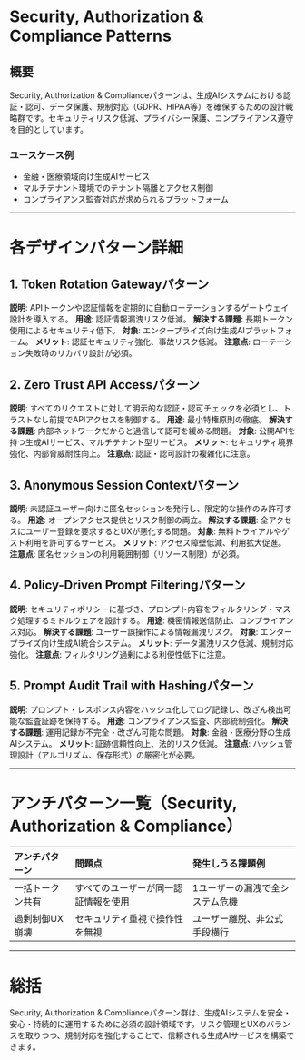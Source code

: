 # Security, Authorization & Compliance Patterns

## 概要

Security, Authorization & Complianceパターンは、生成AIシステムにおける認証・認可、データ保護、規制対応（GDPR、HIPAA等）を確保するための設計戦略群です。セキュリティリスク低減、プライバシー保護、コンプライアンス遵守を目的としています。

### ユースケース例

* 金融・医療領域向け生成AIサービス
* マルチテナント環境でのテナント隔離とアクセス制御
* コンプライアンス監査対応が求められるプラットフォーム

---

# 各デザインパターン詳細

## 1. Token Rotation Gatewayパターン

**説明**: APIトークンや認証情報を定期的に自動ローテーションするゲートウェイ設計を導入する。
**用途**: 認証情報漏洩リスク低減。
**解決する課題**: 長期トークン使用によるセキュリティ低下。
**対象**: エンタープライズ向け生成AIプラットフォーム。
**メリット**: 認証セキュリティ強化、事故リスク低減。
**注意点**: ローテーション失敗時のリカバリ設計が必須。

## 2. Zero Trust API Accessパターン

**説明**: すべてのリクエストに対して明示的な認証・認可チェックを必須とし、トラストなし前提でAPIアクセスを制御する。
**用途**: 最小特権原則の徹底。
**解決する課題**: 内部ネットワークだからと過信して認可を緩める問題。
**対象**: 公開APIを持つ生成AIサービス、マルチテナント型サービス。
**メリット**: セキュリティ境界強化、内部脅威耐性向上。
**注意点**: 認証・認可設計の複雑化に注意。

## 3. Anonymous Session Contextパターン

**説明**: 未認証ユーザー向けに匿名セッションを発行し、限定的な操作のみ許可する。
**用途**: オープンアクセス提供とリスク制御の両立。
**解決する課題**: 全アクセスにユーザー登録を要求するとUXが悪化する問題。
**対象**: 無料トライアルやゲスト利用を許可するサービス。
**メリット**: アクセス障壁低減、利用拡大促進。
**注意点**: 匿名セッションの利用範囲制御（リソース制限）が必須。

## 4. Policy-Driven Prompt Filteringパターン

**説明**: セキュリティポリシーに基づき、プロンプト内容をフィルタリング・マスク処理するミドルウェアを設計する。
**用途**: 機密情報送信防止、コンプライアンス対応。
**解決する課題**: ユーザー誤操作による情報漏洩リスク。
**対象**: エンタープライズ向け生成AI統合システム。
**メリット**: データ漏洩リスク低減、規制対応強化。
**注意点**: フィルタリング過剰による利便性低下に注意。

## 5. Prompt Audit Trail with Hashingパターン

**説明**: プロンプト・レスポンス内容をハッシュ化してログ記録し、改ざん検出可能な監査証跡を保持する。
**用途**: コンプライアンス監査、内部統制強化。
**解決する課題**: 運用記録が不完全・改ざん可能な問題。
**対象**: 金融・医療分野の生成AIシステム。
**メリット**: 証跡信頼性向上、法的リスク低減。
**注意点**: ハッシュ管理設計（アルゴリズム、保存形式）の厳密化が必要。

---

# アンチパターン一覧（Security, Authorization & Compliance）

| アンチパターン  | 問題点                | 発生しうる課題例         |
| :------- | :----------------- | :--------------- |
| 一括トークン共有 | すべてのユーザーが同一認証情報を使用 | 1ユーザーの漏洩で全システム危機 |
| 過剰制御UX崩壊 | セキュリティ重視で操作性を無視    | ユーザー離脱、非公式手段横行   |

---

# 総括

Security, Authorization & Complianceパターン群は、生成AIシステムを安全・安心・持続的に運用するために必須の設計領域です。リスク管理とUXのバランスを取りつつ、規制対応を強化することで、信頼される生成AIサービスを構築できます。
